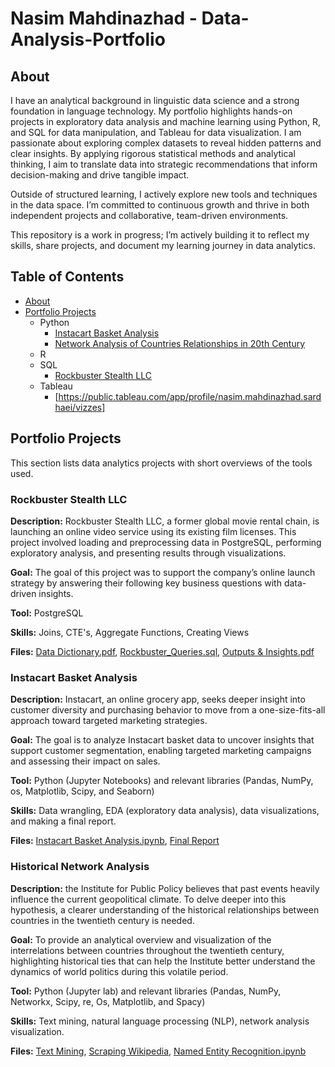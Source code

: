# Nasim Mahdinazhad - Data-Analysis-Portfolio
## About

I have an analytical background in linguistic data science and a strong foundation in language technology. 
My portfolio highlights hands-on projects in exploratory data analysis and machine learning using Python, R, and SQL for data manipulation, and Tableau for data visualization. I am passionate about exploring complex datasets to reveal hidden patterns and clear insights. By applying rigorous statistical methods and analytical thinking, I aim to translate data into strategic recommendations that inform decision-making and drive tangible impact.

Outside of structured learning, I actively explore new tools and techniques in the data space. I’m committed to continuous growth and thrive in both independent projects and collaborative, team-driven environments.

This repository is a work in progress; I’m actively building it to reflect my skills, share projects, and document my learning journey in data analytics. 

## Table of Contents
- [About](#about)
- [Portfolio Projects](#portfolio-projects)
  - Python
    - [Instacart Basket Analysis](#Instacart-Basket-Analysis)
    - [Network Analysis of Countries Relationships in 20th Century](#Network-Analysis)
  - R
  - SQL
    - [Rockbuster Stealth LLC](#rockbuster-stealth-llc)
  - Tableau
    - [https://public.tableau.com/app/profile/nasim.mahdinazhad.sardhaei/vizzes]

## Portfolio Projects
This section lists data analytics projects with short overviews of the tools used.
### Rockbuster Stealth LLC 
**Description:** Rockbuster Stealth LLC, a former global movie rental chain, is launching an online video service using its existing film licenses. This project involved loading and preprocessing data in PostgreSQL, performing exploratory analysis, and presenting results through visualizations.

**Goal:** The goal of this project was to support the company’s online launch strategy by answering their following key business questions with data-driven insights. 

**Tool:** PostgreSQL

**Skills:** Joins, CTE's, Aggregate Functions, Creating Views

**Files:** [Data Dictionary.pdf](https://github.com/NasimMahdinazhad/Rockbuster-Stealth-LLC/blob/main/Data%20Dictionary.pdf),
           [Rockbuster_Queries.sql](https://github.com/NasimMahdinazhad/Rockbuster-Stealth-LLC/blob/main/Rockbuster_Queries.sql),
           [Outputs & Insights.pdf](https://github.com/NasimMahdinazhad/Rockbuster-Stealth-LLC/blob/main/Outputs%20%26%20Insights.pdf)
           
### Instacart Basket Analysis 
**Description:** Instacart, an online grocery app, seeks deeper insight into customer diversity and purchasing behavior to move from a one-size-fits-all approach toward targeted marketing strategies. 

**Goal:** The goal is to analyze Instacart basket data to uncover insights that support customer segmentation, enabling targeted marketing campaigns and assessing their impact on sales.

**Tool:** Python (Jupyter Notebooks) and relevant libraries (Pandas, NumPy, os, Matplotlib, Scipy, and Seaborn)

**Skills:** Data wrangling, EDA (exploratory data analysis), data visualizations, and making a final report.

**Files:** [Instacart Basket Analysis.ipynb](https://github.com/NasimMahdinazhad/Instacart-Basket-Analysis/blob/main/Analysis.ipynb),
           [Final Report](https://github.com/NasimMahdinazhad/Instacart-Basket-Analysis/blob/main/Report%20%26%20Insights.pdf)

### Historical Network Analysis 
**Description:** the Institute for Public Policy believes that past events heavily influence the current geopolitical climate. To delve deeper into this hypothesis, a clearer understanding of the historical relationships between countries in the twentieth century is needed.

**Goal:** To provide an analytical overview and visualization of the interrelations between countries throughout the twentieth century, highlighting historical ties that can help the Institute better understand the dynamics of world politics during this volatile period.

**Tool:** Python (Jupyter lab) and relevant libraries (Pandas, NumPy, Networkx, Scipy, re, Os, Matplotlib, and Spacy)

**Skills:** Text mining, natural language processing (NLP), network analysis visualization.

**Files:** [Text Mining](https://github.com/NasimMahdinazhad/20th-century/blob/main/TextMining.ipynb),
           [Scraping Wikipedia](https://github.com/NasimMahdinazhad/20th-century/blob/main/scraping_wiki.ipynb),
           [Named Entity Recognition.ipynb](https://github.com/NasimMahdinazhad/20th-century/blob/main/NamedEntityRecongition_Netwrok_Analysis.ipynb)
           
           

